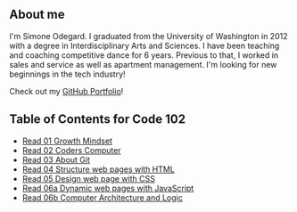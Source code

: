 ## About me
I'm Simone Odegard. I graduated from the University of Washington in 2012 with a degree in Interdisciplinary Arts and Sciences. I have been teaching and coaching competitive dance for 6 years. Previous to that, I worked in sales and service as well as apartment management. I'm looking for new beginnings in the tech industry!

Check out my [GitHub Portfolio](https://github.com/SimoneOdegard)!

## Table of Contents for Code 102
- [Read 01 Growth Mindset](class01.md)
- [Read 02 Coders Computer](class02.md)
- [Read 03 About Git](class03.md)
- [Read 04 Structure web pages with HTML](class04.md)
- [Read 05 Design web page with CSS](class05.md)
- [Read 06a Dynamic web pages with JavaScript](class06.md)
- [Read 06b Computer Architecture and Logic](class06b.md)
